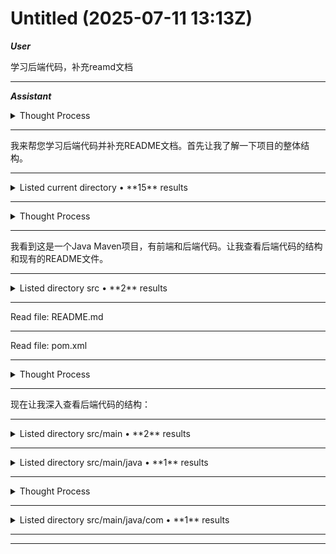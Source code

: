 <!-- Generated by SpecStory -->

# Untitled (2025-07-11 13:13Z)

_**User**_

学习后端代码，补充reamd文档

---

_**Assistant**_

<think><details><summary>Thought Process</summary>用户要求学习后端代码，并补充README文档。首先我需要了解这个项目的结构，看看有什么后端代码。

让我先探索一下项目的目录结构，了解整体布局。</details></think>

---

我来帮您学习后端代码并补充README文档。首先让我了解一下项目的整体结构。

---

<details>
            <summary>Listed current directory • **15** results</summary>
        
| Name |
|-------|
| 📁 `.specstory` |
| 📁 `.git` |
| 📁 `.idea` |
| 📁 `ai-code-frontend` |
| 📄 `.DS_Store` |
| 📄 `.gitignore` |
| 📄 `pom.xml` |
| 📁 `src` |
| 📄 `mvnw` |
| 📄 `mvnw.cmd` |
| 📄 `.gitattributes` |
| 📁 `.mvn` |
| 📄 `README.md` |
| 📁 `target` |
| 📄 `HELP.md` |

</details>

---

<think><details><summary>Thought Process</summary>看起来这是一个Java Maven项目，有一个前端目录(ai-code-frontend)和src目录。让我查看一下src目录的结构，了解后端代码的组织。</details></think>

---

我看到这是一个Java Maven项目，有前端和后端代码。让我查看后端代码的结构和现有的README文件。

---

<details>
            <summary>Listed directory src • **2** results</summary>
        
| Name |
|-------|
| 📁 `test` |
| 📁 `main` |

</details>

---

Read file: README.md

---

Read file: pom.xml

---

<think><details><summary>Thought Process</summary>现在我了解了这是一个基于Spring Boot和LangChain4j的AI编程助手项目。让我继续查看后端代码的具体结构。</details></think>

---

现在让我深入查看后端代码的结构：

---

<details>
            <summary>Listed directory src/main • **2** results</summary>
        
| Name |
|-------|
| 📁 `resources` |
| 📁 `java` |

</details>

---

<details>
            <summary>Listed directory src/main/java • **1** results</summary>
        
| Name |
|-------|
| 📁 `com` |

</details>

---

<think><details><summary>Thought Process</summary>让我继续查看具体的Java包结构。</details></think>

---

<details>
            <summary>Listed directory src/main/java/com • **1** results</summary>
        
| Name |
|-------|
| 📁 `wzl` |

</details>

---



---

